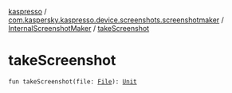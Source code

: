 [kaspresso](../../index.md) / [com.kaspersky.kaspresso.device.screenshots.screenshotmaker](../index.md) / [InternalScreenshotMaker](index.md) / [takeScreenshot](./take-screenshot.md)

# takeScreenshot

`fun takeScreenshot(file: `[`File`](https://docs.oracle.com/javase/6/docs/api/java/io/File.html)`): `[`Unit`](https://kotlinlang.org/api/latest/jvm/stdlib/kotlin/-unit/index.html)